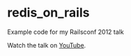 redis_on_rails
==============

Example code for my Railsconf 2012 talk

Watch the talk on [YouTube](https://www.youtube.com/watch?v=dH6VYRMRQFw).
